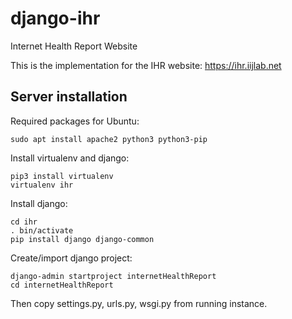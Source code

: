 # django-ihr
Internet Health Report Website

This is the implementation for the IHR website: https://ihr.iijlab.net

## Server installation

Required packages for Ubuntu:
```
sudo apt install apache2 python3 python3-pip
```

Install virtualenv and django:
```
pip3 install virtualenv
virtualenv ihr
```

Install django:
```
cd ihr
. bin/activate
pip install django django-common
```

Create/import django project:
```
django-admin startproject internetHealthReport
cd internetHealthReport
```
Then copy settings.py, urls.py, wsgi.py from running instance.
